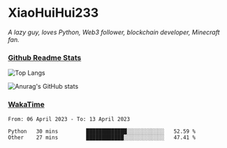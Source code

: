 # XiaoHuiHui233

*A lazy guy, loves Python, Web3 follower, blockchain developer, Minecraft fan.*

### [Github Readme Stats](https://github.com/anuraghazra/github-readme-stats)

![Top Langs](https://github-readme-stats.vercel.app/api/top-langs/?username=XiaoHuiHui233&layout=compact&theme=github_dark)

![Anurag's GitHub stats](https://github-readme-stats.vercel.app/api?username=XiaoHuiHui233&show_icons=true&theme=github_dark)

### [WakaTime](https://wakatime.com)

<!--START_SECTION:waka-->

```text
From: 06 April 2023 - To: 13 April 2023

Python   30 mins         █████████████░░░░░░░░░░░░   52.59 %
Other    27 mins         ████████████░░░░░░░░░░░░░   47.41 %
```

<!--END_SECTION:waka-->
